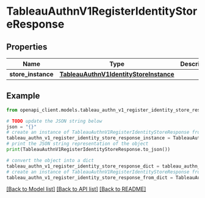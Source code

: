 # TableauAuthnV1RegisterIdentityStoreResponse


## Properties

Name | Type | Description | Notes
------------ | ------------- | ------------- | -------------
**store_instance** | [**TableauAuthnV1IdentityStoreInstance**](TableauAuthnV1IdentityStoreInstance.md) |  | [optional] 

## Example

```python
from openapi_client.models.tableau_authn_v1_register_identity_store_response import TableauAuthnV1RegisterIdentityStoreResponse

# TODO update the JSON string below
json = "{}"
# create an instance of TableauAuthnV1RegisterIdentityStoreResponse from a JSON string
tableau_authn_v1_register_identity_store_response_instance = TableauAuthnV1RegisterIdentityStoreResponse.from_json(json)
# print the JSON string representation of the object
print(TableauAuthnV1RegisterIdentityStoreResponse.to_json())

# convert the object into a dict
tableau_authn_v1_register_identity_store_response_dict = tableau_authn_v1_register_identity_store_response_instance.to_dict()
# create an instance of TableauAuthnV1RegisterIdentityStoreResponse from a dict
tableau_authn_v1_register_identity_store_response_from_dict = TableauAuthnV1RegisterIdentityStoreResponse.from_dict(tableau_authn_v1_register_identity_store_response_dict)
```
[[Back to Model list]](../README.md#documentation-for-models) [[Back to API list]](../README.md#documentation-for-api-endpoints) [[Back to README]](../README.md)


